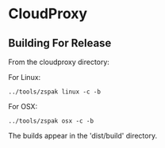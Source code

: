 CloudProxy
==========

Building For Release
--------------------

From the cloudproxy directory:

For Linux:

```../tools/zspak linux -c -b```

For OSX:

```../tools/zspak osx -c -b```

The builds appear in the 'dist/build' directory.
